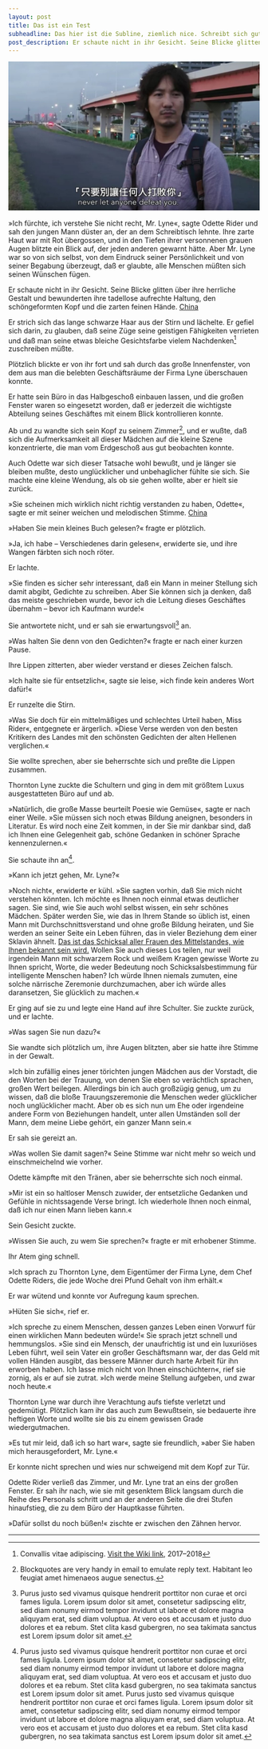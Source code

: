```yaml
---
layout: post
title: Das ist ein Test
subheadline: Das hier ist die Subline, ziemlich nice. Schreibt sich gut.
post_description: Er schaute nicht in ihr Gesicht. Seine Blicke glitten über ihre herrliche Gestalt und bewunderten ihre tadellose aufrechte Haltung, den schöngeformten Kopf und die zarten feinen Hände.
---
```

![My helpful screenshot](/images/image_001.png)

»Ich fürchte, ich verstehe Sie nicht recht, Mr. Lyne«, sagte Odette Rider und sah den jungen Mann düster an, der an dem Schreibtisch lehnte. Ihre zarte Haut war mit Rot übergossen, und in den Tiefen ihrer versonnenen grauen Augen blitzte ein Blick auf, der jeden anderen gewarnt hätte. Aber Mr. Lyne war so von sich selbst, von dem Eindruck seiner Persönlichkeit und von seiner Begabung überzeugt, daß er glaubte, alle Menschen müßten sich seinen Wünschen fügen.

Er schaute nicht in ihr Gesicht. Seine Blicke glitten über ihre herrliche Gestalt und bewunderten ihre tadellose aufrechte Haltung, den schöngeformten Kopf und die zarten feinen Hände. [China](https://www.google.com)

Er strich sich das lange schwarze Haar aus der Stirn und lächelte. Er gefiel sich darin, zu glauben, daß seine Züge seine geistigen Fähigkeiten verrieten und daß man seine etwas bleiche Gesichtsfarbe vielem Nachdenken[^1] zuschreiben müßte.

Plötzlich blickte er von ihr fort und sah durch das große Innenfenster, von dem aus man die belebten Geschäftsräume der Firma Lyne überschauen konnte.

Er hatte sein Büro in das Halbgeschoß einbauen lassen, und die großen Fenster waren so eingesetzt worden, daß er jederzeit die wichtigste Abteilung seines Geschäftes mit einem Blick kontrollieren konnte.

Ab und zu wandte sich sein Kopf zu seinem Zimmer[^2], und er wußte, daß sich die Aufmerksamkeit all dieser Mädchen auf die kleine Szene konzentrierte, die man vom Erdgeschoß aus gut beobachten konnte.

Auch Odette war sich dieser Tatsache wohl bewußt, und je länger sie bleiben mußte, desto unglücklicher und unbehaglicher fühlte sie sich. Sie machte eine kleine Wendung, als ob sie gehen wollte, aber er hielt sie zurück.

»Sie scheinen mich wirklich nicht richtig verstanden zu haben, Odette«, sagte er mit seiner weichen und melodischen Stimme. [China](https://www.google.com)

»Haben Sie mein kleines Buch gelesen?« fragte er plötzlich.

»Ja, ich habe – Verschiedenes darin gelesen«, erwiderte sie, und ihre Wangen färbten sich noch röter.

Er lachte.

»Sie finden es sicher sehr interessant, daß ein Mann in meiner Stellung sich damit abgibt, Gedichte zu schreiben. Aber Sie können sich ja denken, daß das meiste geschrieben wurde, bevor ich die Leitung dieses Geschäftes übernahm – bevor ich Kaufmann wurde!«

Sie antwortete nicht, und er sah sie erwartungsvoll[^3] an.

»Was halten Sie denn von den Gedichten?« fragte er nach einer kurzen Pause.

Ihre Lippen zitterten, aber wieder verstand er dieses Zeichen falsch.

»Ich halte sie für entsetzlich«, sagte sie leise, »ich finde kein anderes Wort dafür!«

Er runzelte die Stirn.

»Was Sie doch für ein mittelmäßiges und schlechtes Urteil haben, Miss Rider«, entgegnete er ärgerlich. »Diese Verse werden von den besten Kritikern des Landes mit den schönsten Gedichten der alten Hellenen verglichen.«

Sie wollte sprechen, aber sie beherrschte sich und preßte die Lippen zusammen.

Thornton Lyne zuckte die Schultern und ging in dem mit größtem Luxus ausgestatteten Büro auf und ab.

»Natürlich, die große Masse beurteilt Poesie wie Gemüse«, sagte er nach einer Weile. »Sie müssen sich noch etwas Bildung aneignen, besonders in Literatur. Es wird noch eine Zeit kommen, in der Sie mir dankbar sind, daß ich Ihnen eine Gelegenheit gab, schöne Gedanken in schöner Sprache kennenzulernen.«

Sie schaute ihn an[^4].

»Kann ich jetzt gehen, Mr. Lyne?«

»Noch nicht«, erwiderte er kühl. »Sie sagten vorhin, daß Sie mich nicht verstehen könnten. Ich möchte es Ihnen noch einmal etwas deutlicher sagen. Sie sind, wie Sie auch wohl selbst wissen, ein sehr schönes Mädchen. Später werden Sie, wie das in Ihrem Stande so üblich ist, einen Mann mit Durchschnittsverstand und ohne große Bildung heiraten, und Sie werden an seiner Seite ein Leben führen, das in vieler Beziehung dem einer Sklavin ähnelt. [Das ist das Schicksal aller Frauen des Mittelstandes, wie Ihnen bekannt sein wird.](www.google.de) Wollen Sie auch dieses Los teilen, nur weil irgendein Mann mit schwarzem Rock und weißem Kragen gewisse Worte zu Ihnen spricht, Worte, die weder Bedeutung noch Schicksalsbestimmung für intelligente Menschen haben? Ich würde Ihnen niemals zumuten, eine solche närrische Zeremonie durchzumachen, aber ich würde alles daransetzen, Sie glücklich zu machen.«

Er ging auf sie zu und legte eine Hand auf ihre Schulter. Sie zuckte zurück, und er lachte.

»Was sagen Sie nun dazu?«

Sie wandte sich plötzlich um, ihre Augen blitzten, aber sie hatte ihre Stimme in der Gewalt.

»Ich bin zufällig eines jener törichten jungen Mädchen aus der Vorstadt, die den Worten bei der Trauung, von denen Sie eben so verächtlich sprachen, großen Wert beilegen. Allerdings bin ich auch großzügig genug, um zu wissen, daß die bloße Trauungszeremonie die Menschen weder glücklicher noch unglücklicher macht. Aber ob es sich nun um Ehe oder irgendeine andere Form von Beziehungen handelt, unter allen Umständen soll der Mann, dem meine Liebe gehört, ein ganzer Mann sein.«

Er sah sie gereizt an.

»Was wollen Sie damit sagen?« Seine Stimme war nicht mehr so weich und einschmeichelnd wie vorher.

Odette kämpfte mit den Tränen, aber sie beherrschte sich noch einmal.

»Mir ist ein so haltloser Mensch zuwider, der entsetzliche Gedanken und Gefühle in nichtssagende Verse bringt. Ich wiederhole Ihnen noch einmal, daß ich nur einen Mann lieben kann.«

Sein Gesicht zuckte.

»Wissen Sie auch, zu wem Sie sprechen?« fragte er mit erhobener Stimme.

Ihr Atem ging schnell.

»Ich sprach zu Thornton Lyne, dem Eigentümer der Firma Lyne, dem Chef Odette Riders, die jede Woche drei Pfund Gehalt von ihm erhält.«

Er war wütend und konnte vor Aufregung kaum sprechen.

»Hüten Sie sich«, rief er.

»Ich spreche zu einem Menschen, dessen ganzes Leben einen Vorwurf für einen wirklichen Mann bedeuten würde!« Sie sprach jetzt schnell und hemmungslos. »Sie sind ein Mensch, der unaufrichtig ist und ein luxuriöses Leben führt, weil sein Vater ein großer Geschäftsmann war, der das Geld mit vollen Händen ausgibt, das bessere Männer durch harte Arbeit für ihn erworben haben. Ich lasse mich nicht von Ihnen einschüchtern«, rief sie zornig, als er auf sie zutrat. »Ich werde meine Stellung aufgeben, und zwar noch heute.«

Thornton Lyne war durch ihre Verachtung aufs tiefste verletzt und gedemütigt. Plötzlich kam ihr das auch zum Bewußtsein, sie bedauerte ihre heftigen Worte und wollte sie bis zu einem gewissen Grade wiedergutmachen.

»Es tut mir leid, daß ich so hart war«, sagte sie freundlich, »aber Sie haben mich herausgefordert, Mr. Lyne.«

Er konnte nicht sprechen und wies nur schweigend mit dem Kopf zur Tür.

Odette Rider verließ das Zimmer, und Mr. Lyne trat an eins der großen Fenster. Er sah ihr nach, wie sie mit gesenktem Blick langsam durch die Reihe des Personals schritt und an der anderen Seite die drei Stufen hinaufstieg, die zu dem Büro der Hauptkasse führten.

»Dafür sollst du noch büßen!« zischte er zwischen den Zähnen hervor.

---

[^1]: Convallis vitae adipiscing. [Visit the Wiki link](https://www.google.com), 2017–2018

[^2]: Blockquotes are very handy in email to emulate reply text. Habitant leo feugiat amet himenaeos augue senectus.

[^3]: Purus justo sed vivamus quisque hendrerit porttitor non curae et orci fames ligula. Lorem ipsum dolor sit amet, consetetur sadipscing elitr, sed diam nonumy eirmod tempor invidunt ut labore et dolore magna aliquyam erat, sed diam voluptua. At vero eos et accusam et justo duo dolores et ea rebum. Stet clita kasd gubergren, no sea takimata sanctus est Lorem ipsum dolor sit amet.

[^4]: Purus justo sed vivamus quisque hendrerit porttitor non curae et orci fames ligula. Lorem ipsum dolor sit amet, consetetur sadipscing elitr, sed diam nonumy eirmod tempor invidunt ut labore et dolore magna aliquyam erat, sed diam voluptua. At vero eos et accusam et justo duo dolores et ea rebum. Stet clita kasd gubergren, no sea takimata sanctus est Lorem ipsum dolor sit amet. Purus justo sed vivamus quisque hendrerit porttitor non curae et orci fames ligula. Lorem ipsum dolor sit amet, consetetur sadipscing elitr, sed diam nonumy eirmod tempor invidunt ut labore et dolore magna aliquyam erat, sed diam voluptua. At vero eos et accusam et justo duo dolores et ea rebum. Stet clita kasd gubergren, no sea takimata sanctus est Lorem ipsum dolor sit amet.
